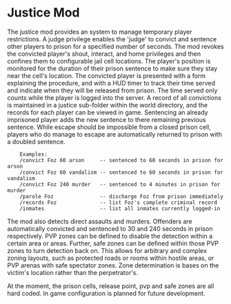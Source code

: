# Justice Mod

The justice mod provides an system to manage temporary player restrictions.
A judge privilege enables the 'judge' to convict and sentence other players
to prison for a specified number of seconds. The mod revokes the convicted
player's shout, interact, and home privileges and then confines them to
configurable jail cell locations. The player's position is monitored for the
duration of their prison sentence to make sure they stay near the cell's
location. The convicted player is presented with a form explaining the
procedure, and with a HUD timer to track their time served and indicate when
they will be released from prison. The time served only counts while the player
is logged into the server. A record of all convictions is maintained in a
justice sub-folder within the world directory, and the records for each player
can be viewed in game. Sentencing an already imprisoned player adds the new
sentence to there remaining previous sentence. While escape should be
impossible from a closed prison cell, players who do manage to escape are
automatically returned to prison with a doubled sentence.

		Examples:
		/convict Foz 60 arson     -- sentenced to 60 seconds in prison for arson
		/convict Foz 60 vandalism -- sentenced to 60 seconds in prison for vandalism
		/convict Foz 240 murder   -- sentenced to 4 minutes in prison for murder
		/parole Foz               -- discharge Foz from prison immediately
		/records Foz              -- list Foz's complete criminal record
		/inmates                  -- list all inmates currently logged-in

The mod also detects direct assaults and murders. Offenders are automatically
convicted and sentenced to 30 and 240 seconds in prison respectively. PVP zones
can be defined to disable the detection within a certain area or areas.
Further, safe zones can be defined within those PVP zones to turn detection
back on. This allows for arbitrary and complex zoning layouts, such as
protected roads or rooms within hostile areas, or PVP arenas with safe
spectator zones. Zone determination is bases on the victim's location rather
than the perpetrator's.

At the moment, the prison cells, release point, pvp and safe zones are all hard
coded. In game configuration is planned for future development.
